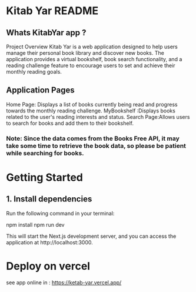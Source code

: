 # Kitab Yar README

## Whats KitabYar app ?
Project Overview Kitab Yar is a web application designed to help users manage their personal book library and discover new books. The application provides a virtual bookshelf, book search functionality, and a reading challenge feature to encourage users to set and achieve their monthly reading goals.
## Application Pages
Home Page: Displays a list of books currently being read and progress towards the monthly reading challenge.
MyBookshelf :Displays books related to the user's reading interests and status.
Search Page:Allows users to search for books and add them to their bookshelf.
### Note: Since the data comes from the Books Free API, it may take some time to retrieve the book data, so please be patient while searching for books.

# Getting Started
## 1. Install dependencies
Run the following command in your terminal:

npm install
npm run dev

This will start the Next.js development server, and you can access the application at http://localhost:3000.

# Deploy on vercel
see app online in : https://ketab-yar.vercel.app/
